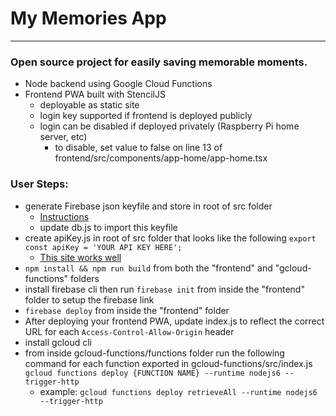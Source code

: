 # My Memories App
---
### Open source project for easily saving memorable moments.

* Node backend using Google Cloud Functions
* Frontend PWA built with StencilJS
  * deployable as static site
  * login key supported if frontend is deployed publicly 
  * login can be disabled if deployed privately (Raspberry Pi home server, etc)
    * to disable, set value to false on line 13 of frontend/src/components/app-home/app-home.tsx

### User Steps:

 * generate Firebase json keyfile and store in root of src folder
   * [Instructions](https://firebase.google.com/docs/web/setup)
   * update db.js to import this keyfile
 * create apiKey.js in root of src folder that looks like the following
```export const apiKey = 'YOUR API KEY HERE';```
   * [This site works well](https://www.uuidgenerator.net/)
 * ```npm install && npm run build``` from both the "frontend" and "gcloud-functions" folders
 * install firebase cli then run ```firebase init``` from inside the "frontend" folder to setup the firebase link
 * ```firebase deploy``` from inside the "frontend" folder
 * After deploying your frontend PWA, update index.js to reflect the correct URL for each ```Access-Control-Allow-Origin``` header
 * install gcloud cli
 * from inside gcloud-functions/functions folder run the following command for each function exported in gcloud-functions/src/index.js
 ```gcloud functions deploy {FUNCTION NAME} --runtime nodejs6 --trigger-http```
   * example: ```gcloud functions deploy retrieveAll --runtime nodejs6 --trigger-http```
    
